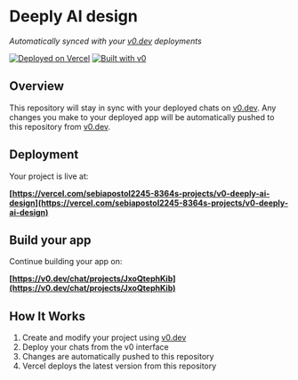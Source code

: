 # Deeply AI design

*Automatically synced with your [v0.dev](https://v0.dev) deployments*

[![Deployed on Vercel](https://img.shields.io/badge/Deployed%20on-Vercel-black?style=for-the-badge&logo=vercel)](https://vercel.com/sebiapostol2245-8364s-projects/v0-deeply-ai-design)
[![Built with v0](https://img.shields.io/badge/Built%20with-v0.dev-black?style=for-the-badge)](https://v0.dev/chat/projects/JxoQtephKib)

## Overview

This repository will stay in sync with your deployed chats on [v0.dev](https://v0.dev).
Any changes you make to your deployed app will be automatically pushed to this repository from [v0.dev](https://v0.dev).

## Deployment

Your project is live at:

**[https://vercel.com/sebiapostol2245-8364s-projects/v0-deeply-ai-design](https://vercel.com/sebiapostol2245-8364s-projects/v0-deeply-ai-design)**

## Build your app

Continue building your app on:

**[https://v0.dev/chat/projects/JxoQtephKib](https://v0.dev/chat/projects/JxoQtephKib)**

## How It Works

1. Create and modify your project using [v0.dev](https://v0.dev)
2. Deploy your chats from the v0 interface
3. Changes are automatically pushed to this repository
4. Vercel deploys the latest version from this repository